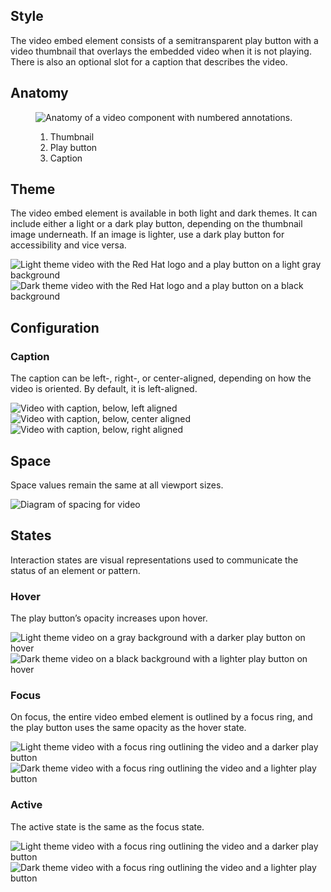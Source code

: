 ## Style 

The video embed element consists of a semitransparent play button with a video thumbnail that overlays the embedded video when it is not playing. There is also an optional slot for a caption that describes the video.

## Anatomy

<figure>
  <uxdot-example width-adjustment="555px">
    <img src="../video-anatomy.svg" alt="Anatomy of a video component with numbered annotations.">
  </uxdot-example>
  <figcaption>
    <ol>
      <li>Thumbnail</li>
      <li>Play button</li>
      <li>Caption</li>
    </ol>
  </figcaption>
</figure>

## Theme

The video embed element is available in both light and dark themes. It can include either a light or a dark play button, depending on the thumbnail image underneath. If an image is lighter, use a dark play button for accessibility and vice versa.

<div class="grid xs-two-columns">
  <uxdot-example width-adjustment="420px">
    <img src="../video-theme-light.svg" alt="Light theme video with the Red Hat logo and a play button on a light gray background">
  </uxdot-example>

  <uxdot-example width-adjustment="420px" color-palette="darkest">
    <img src="../video-theme-dark.svg" alt="Dark theme video with the Red Hat logo and a play button on a black background">
  </uxdot-example>
</div>

## Configuration

### Caption

The caption can be left-, right-, or center-aligned, depending on how the video is oriented. By default, it is left-aligned.

<div class="grid sm-three-columns">
  <uxdot-example width-adjustment="248px">
    <img src="../video-caption-align-left.svg" alt="Video with caption, below, left aligned">
  </uxdot-example>

  <uxdot-example width-adjustment="248px">
    <img src="../video-caption-align-center.svg" alt="Video with caption, below, center aligned">
  </uxdot-example>

  <uxdot-example width-adjustment="248px">
    <img src="../video-caption-align-right.svg" alt="Video with caption, below, right aligned">
  </uxdot-example>
</div>


## Space

Space values remain the same at all viewport sizes.

<uxdot-example width-adjustment="555px">
 <img  src="../video-space.svg" alt="Diagram of spacing for video"  />
</uxdot-example>


## States

Interaction states are visual representations used to communicate the status of an element or pattern.

### Hover

The play button’s opacity increases upon hover.

<div class="grid xs-two-columns">
  <uxdot-example width-adjustment="420px">
    <img src="../video-hover-light.svg" alt="Light theme video on a gray background with a darker play button on hover">
  </uxdot-example>

  <uxdot-example width-adjustment="420px" color-palette="darkest">
    <img src="../video-hover-dark.svg" alt="Dark theme video on a black background with a lighter play button on hover">
  </uxdot-example>
</div>

### Focus

On focus, the entire video embed element is outlined by a focus ring, and the play button uses the same opacity as the hover state.

<div class="grid xs-two-columns">
  <uxdot-example width-adjustment="420px">
    <img src="../video-focus-light.svg" alt="Light theme video with a focus ring outlining the video and a darker play button">
  </uxdot-example>

  <uxdot-example width-adjustment="420px" color-palette="darkest">
    <img src="../video-focus-dark.svg" alt="Dark theme video with a focus ring outlining the video and a lighter play button">
  </uxdot-example>
</div>

### Active

The active state is the same as the focus state.

<div class="grid xs-two-columns">
  <uxdot-example width-adjustment="420px">
    <img src="../video-active-light.svg" alt="Light theme video with a focus ring outlining the video and a darker play button">
  </uxdot-example>

  <uxdot-example width-adjustment="420px" color-palette="darkest">
    <img src="../video-active-dark.svg" alt="Dark theme video with a focus ring outlining the video and a lighter play button">
  </uxdot-example>
</div>
